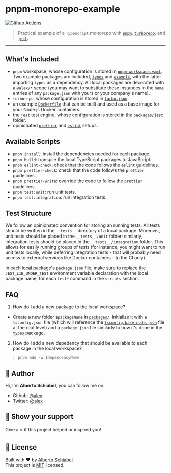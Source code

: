 # pnpm-monorepo-example

[![Github Actions](https://github.com/jkomyno/pnpm-monorepo-example/actions/workflows/ci.yaml/badge.svg?branch=master)](https://github.com/jkomyno/pnpm-monorepo-example/actions/workflows/ci.yaml)

> Practical example of a `TypeScript` monorepo with [`pnpm`](https://pnpm.io), [`turborepo`](https://turborepo.org), and [`jest`](https://jestjs.io).

---

## What's Included

- `pnpm` workspace, whose configuration is stored in [`pnpm-workspace.yaml`](/pnpm-workspace.yaml). Two example packages are included, [`types`](packages/types) and [`example`](packages/example), with the latter importing `types` as a dependency. All local packages are decorated with a `@alex/*` scope (you may want to substitute these instances in the `name` entries of any `package.json` with yours or your company's name).
- `turborepo`, whose configuration is stored in [`turbo.json`](./turbo.json)
- an example [`Dockerfile`](./Dockerfile.pnpm) that can be built and used as a base image for your Node.js Docker containers.
- the `jest` test engine, whose configuration is stored in the [`packages/jest`](./packages/jest) folder.
- opinionated [`prettier`](https://prettier.io) and [`eslint`](https://eslint.org) setups.

## Available Scripts

- `pnpm install`: install the dependencies needed for each package.
- `pnpm build`: transpile the local TypeScript packages to JavaScript.
- `pnpm eslint-check`: check that the code follows the `eslint` guidelines.
- `pnpm prettier-check`: check that the code follows the `prettier` guidelines.
- `pnpm prettier-write`: override the code to follow the `prettier` guidelines.
- `pnpm test:unit`: run unit tests.
- `pnpm test:integration`: run integration tests.

## Test Structure

We follow an opinionated convention for storing an running tests.
All tests should be written in the `__tests__` directory of a local package.
Moreover, unit tests should be placed in the `__tests__/unit` folder; similarly, integration tests should be placed in the `__tests__/integration` folder.
This allows for easily running groups of tests (for instance, you might want to run unit tests locally, while deferring integration tests - that will probably need access to external services like Docker containers - to the CI only).

In each local package's `package.json` file, make sure to replace the `JEST_LIB_UNDER_TEST` environment variable declaration with the local package name, for each `test*` command in the `scripts` section.

## FAQ

1. How do I add a new package to the local workspace?

- Create a new folder `$packageName` in [`packages/`](packages/). Initialize it with a `tsconfig.json` file (which will reference the [`tsconfig.base.node.json`](./tsconfig.base.node.json) file at the root level) and a `package.json` file similarly to how it's done in the [`types`](packages/types) package.

2. How do I add a new depedency that should be available to each package in the local workspace?

> `pnpm add -w $dependencyName`

## 👤 Author

Hi, I'm **Alberto Schiabel**, you can follow me on:

- Github: [@alex](https://github.com/jkomyno)
- Twitter: [@alex](https://twitter.com/jkomyno)

## 🦄 Show your support

Give a ⭐️ if this project helped or inspired you!

## 📝 License

Built with ❤️ by [Alberto Schiabel](https://github.com/jkomyno).<br />
This project is [MIT](https://github.com/jkomyno/pnpm-monorepo-example/blob/master/LICENSE) licensed.

